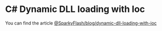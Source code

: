 # C# Dynamic DLL loading with Ioc
 
 You can find the article <a href="http://www.sparkyflash.com/blog/dynamic-dll-loading-with-ioc" target="_blank">@SparkyFlash/blog/dynamic-dll-loading-with-ioc</a>
